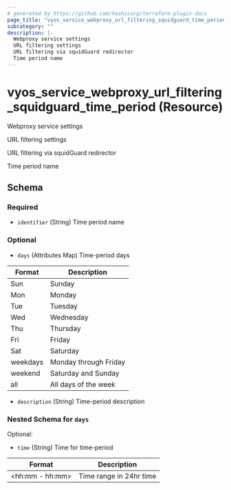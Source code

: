 ```yaml
---
# generated by https://github.com/hashicorp/terraform-plugin-docs
page_title: "vyos_service_webproxy_url_filtering_squidguard_time_period Resource - vyos"
subcategory: ""
description: |-
  Webproxy service settings
  URL filtering settings
  URL filtering via squidGuard redirector
  Time period name
---
```


# vyos_service_webproxy_url_filtering_squidguard_time_period (Resource)

Webproxy service settings

URL filtering settings

URL filtering via squidGuard redirector

Time period name



<!-- schema generated by tfplugindocs -->
## Schema

### Required

- `identifier` (String) Time period name

### Optional

- `days` (Attributes Map) Time-period days

|  Format  |  Description  |
|----------|---------------|
|  Sun  |  Sunday  |
|  Mon  |  Monday  |
|  Tue  |  Tuesday  |
|  Wed  |  Wednesday  |
|  Thu  |  Thursday  |
|  Fri  |  Friday  |
|  Sat  |  Saturday  |
|  weekdays  |  Monday through Friday  |
|  weekend  |  Saturday and Sunday  |
|  all  |  All days of the week  | (see [below for nested schema](#nestedatt--days))
- `description` (String) Time-period description

<a id="nestedatt--days"></a>
### Nested Schema for `days`

Optional:

- `time` (String) Time for time-period

|  Format  |  Description  |
|----------|---------------|
|  <hh:mm - hh:mm>  |  Time range in 24hr time  |
